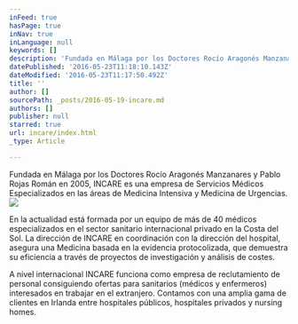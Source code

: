 ```yaml
---
inFeed: true
hasPage: true
inNav: true
inLanguage: null
keywords: []
description: 'Fundada en Málaga por los Doctores Rocío Aragonés Manzanares y Pablo Rojas Román en 2005, INCARE es una empresa de Servicios Médicos Especializados en las áreas de Medicina Intensiva y Medicina de Urgencias.'
datePublished: '2016-05-23T11:18:10.143Z'
dateModified: '2016-05-23T11:17:50.492Z'
title: ''
author: []
sourcePath: _posts/2016-05-19-incare.md
authors: []
publisher: null
starred: true
url: incare/index.html
_type: Article

---
```

Fundada en Málaga por los Doctores Rocío Aragonés Manzanares y Pablo Rojas Román en 2005, INCARE es una empresa de Servicios Médicos Especializados en las áreas de Medicina Intensiva y Medicina de Urgencias.
![](https://the-grid-user-content.s3-us-west-2.amazonaws.com/427c853e-2a54-4e00-af09-71063313f4ef.jpg)

En la actualidad está formada por un equipo de más de 40 médicos especializados en el sector sanitario internacional privado en la Costa del Sol. La dirección de INCARE en coordinación con la dirección del hospital, asegura una Medicina basada en la evidencia protocolizada, que demuestra su eficiencia a través de proyectos de investigación y análisis de costes.

A nivel internacional INCARE funciona como empresa de reclutamiento de personal consiguiendo ofertas para sanitarios (médicos y enfermeros) interesados en trabajar en el extranjero. Contamos con una amplia gama de clientes en Irlanda entre hospitales públicos, hospitales privados y nursing homes.